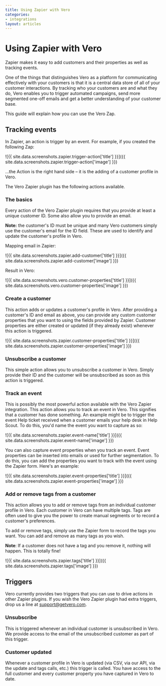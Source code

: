 ```yaml
---
title: Using Zapier with Vero
categories:
- integrations
layout: articles
---
```


# Using Zapier with Vero

Zapier makes it easy to add customers and their properties as well as tracking events.

One of the things that distinguishes Vero as a platform for communicating effectively with your customers is that it is a central data store of all of your customer interactions. By tracking who your customers are and what they do, Vero enables you to trigger automated campaigns, send more segmented one-off emails and get a better understanding of your customer base.

This guide will explain how you can use the Vero Zap.

## Tracking events

In Zapier, an action is trigger by an event. For example, if you created the following Zap:

![{{ site.data.screenshots.zapier.trigger-action['title'] }}]({{ site.data.screenshots.zapier.trigger-action['image'] }})

...the Action is the right hand side – it is the adding of a customer profile in Vero.

The Vero Zapier plugin has the following actions available.

### The basics

Every action of the Vero Zapier plugin requires that you provide at least a unique customer ID. Some also allow you to provide an email.

**Note:** the customer's ID must be unique and many Vero customers simply use the customer's email for the ID field. These are used to identify and update the customer's profile in Vero.

Mapping email in Zapier:

![{{ site.data.screenshots.zapier.add-customer['title'] }}]({{ site.data.screenshots.zapier.add-customer['image'] }})

Result in Vero:

![{{ site.data.screenshots.vero.customer-properties['title'] }}]({{ site.data.screenshots.vero.customer-properties['image'] }})

### Create a customer

This action adds or updates a customer's profile in Vero. After providing a customer's ID and email as above, you can provide any custom customer properties that you want to using the fields provided by Zapier. Customer properties are either created or updated (if they already exist) whenever this action is triggered.

![{{ site.data.screenshots.zapier.customer-properties['title'] }}]({{ site.data.screenshots.zapier.customer-properties['image'] }})

### Unsubscribe a customer

This simple action allows you to unsubscribe a customer in Vero. Simply provide their ID and the customer will be unsubscribed as soon as this action is triggered.

### Track an event

This is possibly the most powerful action available with the Vero Zapier integration. This action allows you to track an event in Vero. This signifies that a customer has done something. An example might be to trigger the event 
Help ticket received when a customer emails your help desk in Help Scout. To do this, you'd name the event you want to capture as so:

![{{ site.data.screenshots.zapier.event-name['title'] }}]({{ site.data.screenshots.zapier.event-name['image'] }})

You can also capture event properties when you track an event. Event properties can be inserted into emails or used for further segmentation. To do this, you can add the properties you want to track with the event using the Zapier form. Here's an example:

![{{ site.data.screenshots.zapier.event-properties['title'] }}]({{ site.data.screenshots.zapier.event-properties['image'] }})

### Add or remove tags from a customer

This action allows you to add or remove tags from an individual customer profile in Vero. Each customer in Vero can have multiple tags. Tags are often used to give you the power to create manual segments or to record a customer's preferences.

To add or remove tags, simply use the Zapier form to record the tags you want. You can add and remove as many tags as you wish.

**Note**: If a customer does not have a tag and you remove it, nothing will happen. This is totally fine!

![{{ site.data.screenshots.zapier.tags['title'] }}]({{ site.data.screenshots.zapier.tags['image'] }})

## Triggers

Vero currently provides two triggers that you can use to drive actions in other Zapier plugins. If you wish the Vero Zapier plugin had extra triggers, drop us a line at [support@getvero.com](mailto:support@getvero.com).

### Unsubscribe

This is triggered whenever an individual customer is unsubscribed in Vero. We provide access to the email of the unsubscribed customer as part of this trigger.

### Customer updated

Whenever a customer profile in Vero is updated (via CSV, via our API, via the update and tags calls, etc.) this trigger is called. You have access to the full customer and every customer property you have captured in Vero to date.